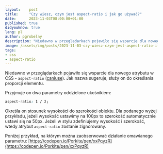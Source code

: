 ```yaml
---
layout:    post
title:     "Czy wiesz, czym jest aspect-ratio i jak go używać?"
date:      2023-11-03T08:00:00+01:00
published: true
didyouknow: true
lang: pl
author: pgrobelny
description: "Niedawno w przeglądarkach pojawiło się wsparcie dla nowego atrybutu w CSS - aspect-ratio. Jak nazwa sugeruje, służy on do określania proporcji elementu..."
image: /assets/img/posts/2023-11-03-czy-wiesz-czym-jest-aspect-ratio-i-jak-go-uzywac/thumbnail.webp
tags:
- css
- aspect-ratio
---
```

Niedawno w przeglądarkach pojawiło się wsparcie dla nowego atrybutu w CSS - `aspect-ratio` ([caniuse](https://caniuse.com/mdn-css_properties_aspect-ratio)). Jak nazwa sugeruje, służy on do określania proporcji elementu.

Przyjmuje on dwa parametry oddzielone ukośnikiem:
```css
aspect-ratio: 1 / 2;
```
Określa on stosunek wysokości do szerokości obiektu. Dla podanego wyżej przykładu, jeżeli wysokość ustawimy na 100px to szerokość automatycznie ustawi się na 50px. Jeżeli w stylu zdefiniujemy wysokość i szerokość, wtedy atrybut `aspect-ratio` zostanie zignorowany.

Poniżej przykład, na którym można zaobserwować działanie omawianego parametru:
[https://codepen.io/Porkite/pen/xxPqyzR](https://codepen.io/Porkite/pen/xxPqyzR)